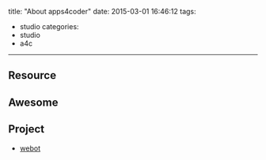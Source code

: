 title: "About apps4coder"
date: 2015-03-01 16:46:12
tags:
- studio
categories:
- studio
- a4c

---

## Resource

## Awesome

## Project
* [webot](https://github.com/node-webot)